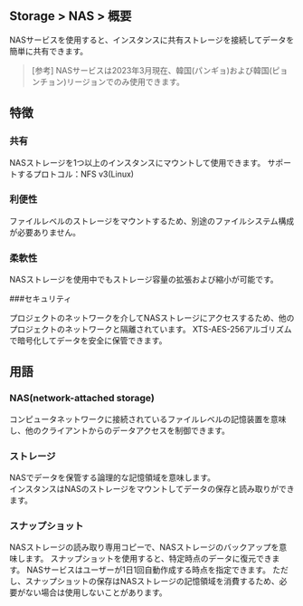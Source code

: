 ## Storage > NAS > 概要

NASサービスを使用すると、インスタンスに共有ストレージを接続してデータを簡単に共有できます。


> [参考]
> NASサービスは2023年3月現在、韓国(パンギョ)および韓国(ピョンチョン)リージョンでのみ使用できます。

## 特徴

### 共有

NASストレージを1つ以上のインスタンスにマウントして使用できます。
サポートするプロトコル：NFS v3(Linux)

### 利便性

ファイルレベルのストレージをマウントするため、別途のファイルシステム構成が必要ありません。

### 柔軟性

NASストレージを使用中でもストレージ容量の拡張および縮小が可能です。

###セキュリティ

プロジェクトのネットワークを介してNASストレージにアクセスするため、他のプロジェクトのネットワークと隔離されています。
XTS-AES-256アルゴリズムで暗号化してデータを安全に保管できます。


## 用語

### NAS(network-attached storage)

コンピュータネットワークに接続されているファイルレベルの記憶装置を意味し、他のクライアントからのデータアクセスを制御できます。

### ストレージ

NASでデータを保管する論理的な記憶領域を意味します。  
インスタンスはNASのストレージをマウントしてデータの保存と読み取りができます。


### スナップショット

NASストレージの読み取り専用コピーで、NASストレージのバックアップを意味します。
スナップショットを使用すると、特定時点のデータに復元できます。
NASサービスはユーザーが1日1回自動作成する時点を指定できます。
ただし、スナップショットの保存はNASストレージの記憶領域を消費するため、必要がない場合は使用しないことがあります。
